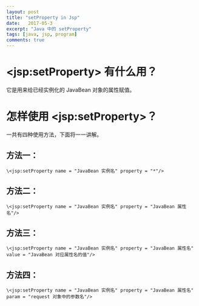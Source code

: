 ```yaml
---
layout: post
title: "setProperty in Jsp"
date:   2017-05-3
excerpt: "Java 中的 setProperty"
tags: [java, jsp, program]
comments: true
---
```


# \<jsp:setProperty> 有什么用？

它是用来给已经实例化的 JavaBean 对象的属性赋值。

# 怎样使用 \<jsp:setProperty>？

一共有四种使用方法，下面将一一讲解。

## 方法一：

`\<jsp:setProperty name = "JavaBean 实例名" property = "*"/>`

## 方法二：

`\<jsp:setProperty name = "JavaBean 实例名" property = "JavaBean 属性名"/>`

## 方法三：

`\<jsp:setProperty name = "JavaBean 实例名" property = "JavaBean 属性名" value = "JavaBean 对应属性名的值"/>`

## 方法四：

`\<jsp:setProperty name = "JavaBean 实例名" property = "JavaBean 属性名" param = "request 对象中的参数名"/>`